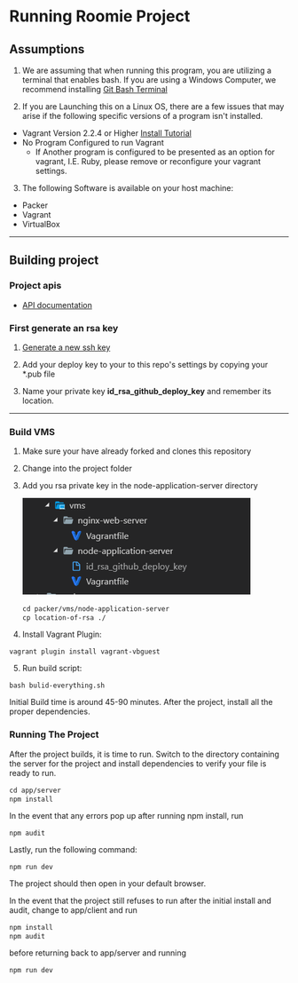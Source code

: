 # Running Roomie Project

## Assumptions

1. We are assuming that when running this program, you are utilizing a terminal that enables bash. If you are using a Windows Computer, we recommend installing [Git Bash Terminal](http://www.techoism.com/how-to-install-git-bash-on-windows/)

2. If you are Launching this on a Linux OS, there are a few issues that may arise if the following specific versions of a program isn't installed.
  - Vagrant Version 2.2.4 or Higher [Install Tutorial](https://computingforgeeks.com/install-latest-vagrant-on-ubuntu-18-04-debian-9-kali-linux/)
  - No Program Configured to run Vagrant
    - If Another program is configured to be presented as an option for vagrant, I.E. Ruby, please remove or reconfigure your vagrant settings.


3. The following Software is available on your host machine:
  - Packer
  - Vagrant
  - VirtualBox    
____

## Building project

### Project apis

- [API documentation](https://illinoistech-itm.github.io/2019-team-09f/)

### First generate an rsa key

1. [Generate a new ssh key](https://help.github.com/articles/generating-a-new-ssh-key-and-adding-it-to-the-ssh-agent/#platform-linux)

2. Add your deploy key to your to this repo's settings by copying your \*.pub file

3. Name your private key **id_rsa_github_deploy_key** and remember its location.

___

### Build VMS

1. Make sure your have already forked and clones this repository
2. Change into the project folder
3. Add you rsa private key in the node-application-server directory

   ![Node directory screenshot](images/node-directory.PNG)

   ```
   cd packer/vms/node-application-server
   cp location-of-rsa ./
   ```

4. Install Vagrant Plugin:

```
vagrant plugin install vagrant-vbguest
```

5. Run build script:

```
bash bulid-everything.sh
```

Initial Build time is around 45-90 minutes. After the project, install all the proper dependencies.

### Running The Project

After the project builds, it is time to run. Switch to the directory containing the server for the project and install dependencies to verify your file is ready to run.

```
cd app/server
npm install
```
In the event that any errors pop up after running npm install, run

```
npm audit
```

Lastly, run the following command:

```
npm run dev
```
The project should then open in your default browser.



In the event that the project still refuses to run after the initial install and audit, change to app/client and run

```
npm install
npm audit
```

before returning back to app/server and running

```
npm run dev
```
